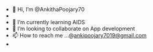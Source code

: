 - 👋 Hi, I’m @AnkithaPoojary70
-
- 🌱 I’m currently learning AIDS
- 💞️ I’m looking to collaborate on App development
- 📫 How to reach me ...@ankipoojary7019@gmail.com
- 
<!---
AnkithaPoojary70/AnkithaPoojary70 is a ✨ special ✨ repository because its `README.md` (this file) appears on your GitHub profile.
You can click the Preview link to take a look at your changes.
--->
